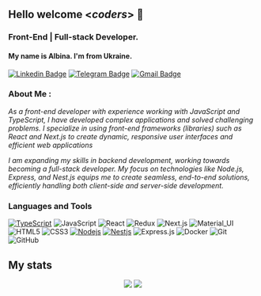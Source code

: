 <h2> Hello welcome <<i>coders</i>> 👋</h2>

### Front-End | Full-stack Developer.

#### My name is Albina. I'm from Ukraine.

[![Linkedin Badge](https://img.shields.io/badge/-LinkedIn-blue?style=flat-square&logo=Linkedin&logoColor=white&link=https://www.linkedin.com/in/albina-vlasinko/)](https://www.linkedin.com/in/albina-vlasinko)
[![Telegram Badge](https://img.shields.io/badge/-Telegram-1ca0f1?style=flat-square&labelColor=1ca0f1&logo=telegram&logoColor=white&link=https://t.me/albinaVlasinko)](https://t.me/albinaVlasinko)
[![Gmail Badge](https://img.shields.io/badge/-Gmail-c14438?style=flat-square&logo=Gmail&logoColor=white&link=mailto:albina.vlasinko.w@gmail.com)](mailto:albina.vlasinko.w@gmail.com)

### About Me :

*As a front-end developer with experience working with JavaScript and TypeScript, I have developed complex applications and solved challenging problems. I specialize in using front-end frameworks (libraries) such as React and Next.js to create dynamic, responsive user interfaces and efficient web applications*

*I am expanding my skills in backend development, working towards becoming a full-stack developer. My focus on technologies like Node.js, Express, and Nest.js equips me to create seamless, end-to-end solutions, efficiently handling both client-side and server-side development.*

### Languages and Tools


[![TypeScript](https://img.shields.io/badge/-TypeScript-007ACC?style=flat-square&logo=typescript&link=https://github.com/LuizCarlosAbbott/)](https://github.com/LuizCarlosAbbott/)
![JavaScript](https://img.shields.io/badge/-JavaScript-%23F7DF1C?style=flat-square&logo=javascript&logoColor=000000&labelColor=%23F7DF1C&color=%23FFCE5A)
![React](https://img.shields.io/badge/-React-%23282C34?style=flat-square&logo=react)
![Redux](https://img.shields.io/badge/-Redux-black?style=flat-square&logo=Redux)
![Next.js](https://img.shields.io/badge/-Next-black?style=flat-square&logo=Next.js)
![Material_UI](https://img.shields.io/badge/-Material_UI-black?style=flat-square&logo=material-ui)
![HTML5](https://img.shields.io/badge/-HTML5-%23E44D27?style=flat-square&logo=html5&logoColor=ffffff)
![CSS3](https://img.shields.io/badge/-CSS3-%231572B6?style=flat-square&logo=css3)
[![Nodejs](https://img.shields.io/badge/-Nodejs-black?style=flat-square&logo=Node.js&link=https://github.com/LuizCarlosAbbott/)](https://github.com/LuizCarlosAbbott/)
[![Nestjs](https://img.shields.io/badge/-Nestjs-black?style=flat-square&logo=NestJS&link=https://github.com/LuizCarlosAbbott/)](https://github.com/LuizCarlosAbbott/)
![Express.js](https://img.shields.io/badge/-Express-black?style=flat-square&logo=expressjs)
![Docker](https://img.shields.io/badge/-Docker-black?style=flat-square&logo=docker)
![Git](https://img.shields.io/badge/-Git-black?style=flat-square&logo=git)
![GitHub](https://img.shields.io/badge/-GitHub-black?style=flat-square&logo=github)

## My stats

<p align = "center">
  <img src = "https://github-readme-stats.vercel.app/api?username=vlasya&show_icons=true&theme=radical&line_height=33">
  <img src = "https://github-readme-stats.vercel.app/api/top-langs/?username=vlasya&hide_langs_below=.25&theme=radical">
</p>
